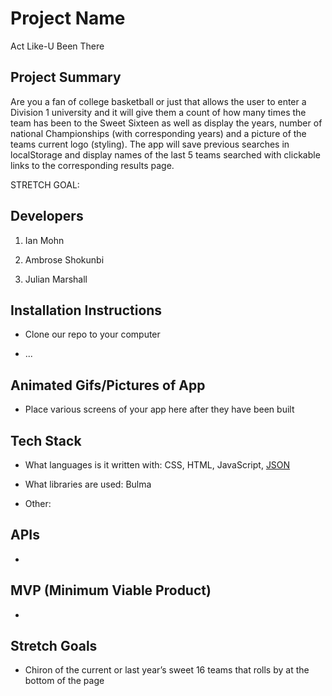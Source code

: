 # Project Name
Act Like-U Been There

## Project Summary

Are you a fan of college basketball or just  that allows the user to enter a Division 1 university and it will give them a count of how many times the team has been to the Sweet Sixteen as well as display the years, number of national Championships (with corresponding years) and a picture of the teams current logo (styling).
The app will save previous searches in localStorage and display names of the last 5 teams searched with clickable links to the corresponding results page.

STRETCH GOAL:

## Developers

1. Ian Mohn

2. Ambrose Shokunbi

3. Julian Marshall

## Installation Instructions

- Clone our repo to your computer

- ...


## Animated Gifs/Pictures of App

- Place various screens of your app here after they have been built

## Tech Stack

- What languages is it written with: CSS, HTML, JavaScript, <u> JSON </u>

- What libraries are used: Bulma

- Other: 


## APIs

-

## MVP (Minimum Viable Product)

- 


## Stretch Goals

- Chiron of the current or last year’s sweet 16 teams that rolls by at the bottom of the page
